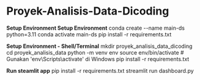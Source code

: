 # Proyek-Analisis-Data-Dicoding
**Setup Environment Setup Environment**
conda create --name main-ds python=3.11
conda activate main-ds
pip install -r requirements.txt

**Setup Environment - Shell/Terminal**
mkdir proyek_analisis_data_dicoding
cd proyek_analisis_data
python -m venv env
source env/bin/activate  # Gunakan 'env\Scripts\activate' di Windows
pip install -r requirements.txt

**Run steamlit app**
pip install -r requirements.txt
streamlit run dashboard.py
